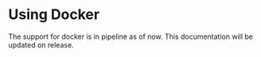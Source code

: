 # Using Docker

The support for docker is in pipeline as of now. This documentation will be updated on release.
